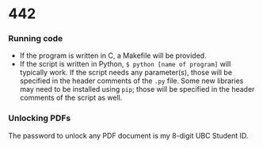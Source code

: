 # 442

### Running code

 - If the program is written in C, a Makefile will be provided.  
 - If the script is written in Python, `$ python [name of program]` will typically work. If the script needs any parameter(s), those will be specified in the header comments of the `.py` file. Some new libraries may need to be installed using `pip`; those will be specified in the header comments of the script as well. 

### Unlocking PDFs

The password to unlock any PDF document is my 8-digit UBC Student ID.